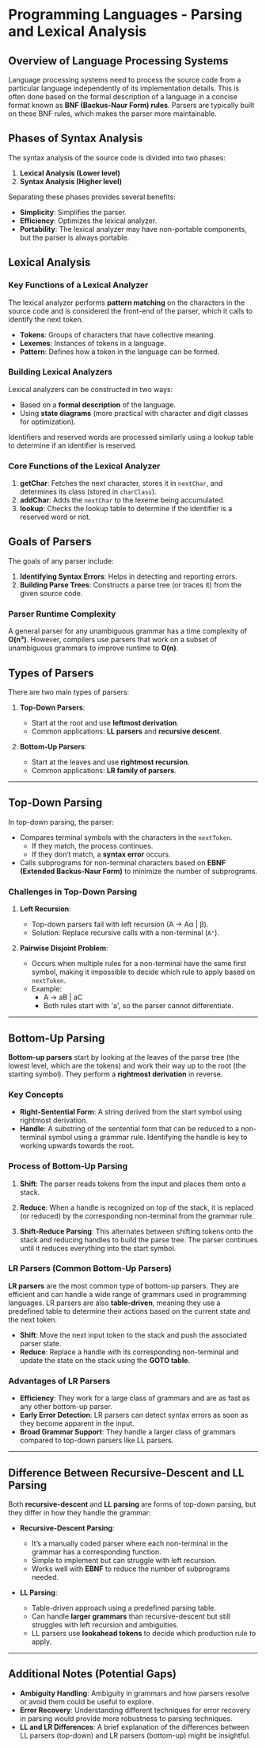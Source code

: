 # Programming Languages - Parsing and Lexical Analysis

## Overview of Language Processing Systems

Language processing systems need to process the source code from a particular language independently of its implementation details. This is often done based on the formal description of a language in a concise format known as **BNF (Backus-Naur Form) rules**. Parsers are typically built on these BNF rules, which makes the parser more maintainable.

## Phases of Syntax Analysis

The syntax analysis of the source code is divided into two phases:

1. **Lexical Analysis (Lower level)** 
2. **Syntax Analysis (Higher level)**

Separating these phases provides several benefits:
- **Simplicity**: Simplifies the parser.
- **Efficiency**: Optimizes the lexical analyzer.
- **Portability**: The lexical analyzer may have non-portable components, but the parser is always portable.

## Lexical Analysis

### Key Functions of a Lexical Analyzer
The lexical analyzer performs **pattern matching** on the characters in the source code and is considered the front-end of the parser, which it calls to identify the next token.

- **Tokens**: Groups of characters that have collective meaning.
- **Lexemes**: Instances of tokens in a language.
- **Pattern**: Defines how a token in the language can be formed.

### Building Lexical Analyzers
Lexical analyzers can be constructed in two ways:
- Based on a **formal description** of the language.
- Using **state diagrams** (more practical with character and digit classes for optimization).

Identifiers and reserved words are processed similarly using a lookup table to determine if an identifier is reserved.

### Core Functions of the Lexical Analyzer
1. **getChar**: Fetches the next character, stores it in `nextChar`, and determines its class (stored in `charClass`).
2. **addChar**: Adds the `nextChar` to the lexeme being accumulated.
3. **lookup**: Checks the lookup table to determine if the identifier is a reserved word or not.

## Goals of Parsers

The goals of any parser include:
1. **Identifying Syntax Errors**: Helps in detecting and reporting errors.
2. **Building Parse Trees**: Constructs a parse tree (or traces it) from the given source code.

### Parser Runtime Complexity
A general parser for any unambiguous grammar has a time complexity of **O(n³)**. However, compilers use parsers that work on a subset of unambiguous grammars to improve runtime to **O(n)**.

## Types of Parsers

There are two main types of parsers:

1. **Top-Down Parsers**: 
   - Start at the root and use **leftmost derivation**.
   - Common applications: **LL parsers** and **recursive descent**.

2. **Bottom-Up Parsers**: 
   - Start at the leaves and use **rightmost recursion**.
   - Common applications: **LR family of parsers**.

---

## Top-Down Parsing

In top-down parsing, the parser:
- Compares terminal symbols with the characters in the `nextToken`.
  - If they match, the process continues.
  - If they don’t match, a **syntax error** occurs.
- Calls subprograms for non-terminal characters based on **EBNF (Extended Backus-Naur Form)** to minimize the number of subprograms.

### Challenges in Top-Down Parsing

1. **Left Recursion**: 
   - Top-down parsers fail with left recursion (A → Aα | β).
   - Solution: Replace recursive calls with a non-terminal (`A'`).

2. **Pairwise Disjoint Problem**: 
   - Occurs when multiple rules for a non-terminal have the same first symbol, making it impossible to decide which rule to apply based on `nextToken`.
   - Example: 
     - A → aB | aC 
     - Both rules start with 'a', so the parser cannot differentiate.

---

## Bottom-Up Parsing

**Bottom-up parsers** start by looking at the leaves of the parse tree (the lowest level, which are the tokens) and work their way up to the root (the starting symbol). They perform a **rightmost derivation** in reverse.

### Key Concepts

- **Right-Sentential Form**: A string derived from the start symbol using rightmost derivation.
- **Handle**: A substring of the sentential form that can be reduced to a non-terminal symbol using a grammar rule. Identifying the handle is key to working upwards towards the root.

### Process of Bottom-Up Parsing

1. **Shift**: The parser reads tokens from the input and places them onto a stack.
   
2. **Reduce**: When a handle is recognized on top of the stack, it is replaced (or reduced) by the corresponding non-terminal from the grammar rule.

3. **Shift-Reduce Parsing**: This alternates between shifting tokens onto the stack and reducing handles to build the parse tree. The parser continues until it reduces everything into the start symbol.

### LR Parsers (Common Bottom-Up Parsers)

**LR parsers** are the most common type of bottom-up parsers. They are efficient and can handle a wide range of grammars used in programming languages. LR parsers are also **table-driven**, meaning they use a predefined table to determine their actions based on the current state and the next token.

- **Shift**: Move the next input token to the stack and push the associated parser state.
- **Reduce**: Replace a handle with its corresponding non-terminal and update the state on the stack using the **GOTO table**.

### Advantages of LR Parsers
- **Efficiency**: They work for a large class of grammars and are as fast as any other bottom-up parser.
- **Early Error Detection**: LR parsers can detect syntax errors as soon as they become apparent in the input.
- **Broad Grammar Support**: They handle a larger class of grammars compared to top-down parsers like LL parsers.

---

## Difference Between Recursive-Descent and LL Parsing

Both **recursive-descent** and **LL parsing** are forms of top-down parsing, but they differ in how they handle the grammar:

- **Recursive-Descent Parsing**:
  - It’s a manually coded parser where each non-terminal in the grammar has a corresponding function.
  - Simple to implement but can struggle with left recursion.
  - Works well with **EBNF** to reduce the number of subprograms needed.

- **LL Parsing**:
  - Table-driven approach using a predefined parsing table.
  - Can handle **larger grammars** than recursive-descent but still struggles with left recursion and ambiguities.
  - LL parsers use **lookahead tokens** to decide which production rule to apply.

---

## Additional Notes (Potential Gaps)

- **Ambiguity Handling**: Ambiguity in grammars and how parsers resolve or avoid them could be useful to explore.
- **Error Recovery**: Understanding different techniques for error recovery in parsing would provide more robustness to parsing techniques.
- **LL and LR Differences**: A brief explanation of the differences between LL parsers (top-down) and LR parsers (bottom-up) might be insightful.


